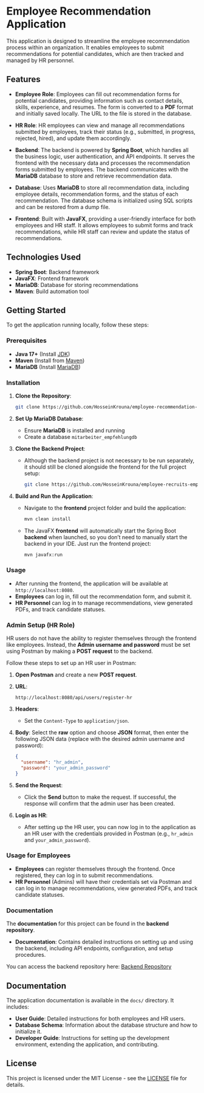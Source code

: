 
# Employee Recommendation Application

This application is designed to streamline the employee recommendation process within an organization. It enables employees to submit recommendations for potential candidates, which are then tracked and managed by HR personnel.

## Features

- **Employee Role**: Employees can fill out recommendation forms for potential candidates, providing information such as contact details, skills, experience, and resumes. The form is converted to a **PDF** format and initially saved locally. The URL to the file is stored in the database.
  
- **HR Role**: HR employees can view and manage all recommendations submitted by employees, track their status (e.g., submitted, in progress, rejected, hired), and update them accordingly.

- **Backend**: The backend is powered by **Spring Boot**, which handles all the business logic, user authentication, and API endpoints. It serves the frontend with the necessary data and processes the recommendation forms submitted by employees. The backend communicates with the **MariaDB** database to store and retrieve recommendation data.

- **Database**: Uses **MariaDB** to store all recommendation data, including employee details, recommendation forms, and the status of each recommendation. The database schema is initialized using SQL scripts and can be restored from a dump file.

- **Frontend**: Built with **JavaFX**, providing a user-friendly interface for both employees and HR staff. It allows employees to submit forms and track recommendations, while HR staff can review and update the status of recommendations.


## Technologies Used

- **Spring Boot**: Backend framework
- **JavaFX**: Frontend framework
- **MariaDB**: Database for storing recommendations
- **Maven**: Build automation tool

## Getting Started

To get the application running locally, follow these steps:

### Prerequisites

- **Java 17+** (Install [JDK](https://adoptopenjdk.net/))
- **Maven** (Install from [Maven](https://maven.apache.org/))
- **MariaDB** (Install [MariaDB](https://mariadb.org/download/))

### Installation

1. **Clone the Repository**:
   ```bash
   git clone https://github.com/HosseinKrouna/employee-recommendation-fx.git
   ```

2. **Set Up MariaDB Database**:
   - Ensure **MariaDB** is installed and running
   - Create a database `mitarbeiter_empfehlungdb`

3. **Clone the Backend Project**:
   - Although the backend project is not necessary to be run separately, it should still be cloned alongside the frontend for the full project setup:
     ```bash
     git clone https://github.com/HosseinKrouna/employee-recruits-employees.git
     ```

4. **Build and Run the Application**:
   - Navigate to the **frontend** project folder and build the application:
     ```bash
     mvn clean install
     ```
   - The JavaFX **frontend** will automatically start the Spring Boot **backend** when launched, so you don’t need to manually start the backend in your IDE. Just run the frontend project:
     ```bash
     mvn javafx:run
     ```

### Usage

- After running the frontend, the application will be available at `http://localhost:8080`.
- **Employees** can log in, fill out the recommendation form, and submit it.
- **HR Personnel** can log in to manage recommendations, view generated PDFs, and track candidate statuses.


### Admin Setup (HR Role)

HR users do not have the ability to register themselves through the frontend like employees. Instead, the **Admin username and password** must be set using Postman by making a **POST request** to the backend.

Follow these steps to set up an HR user in Postman:

1. **Open Postman** and create a new **POST request**.
2. **URL**: 
   ```
   http://localhost:8080/api/users/register-hr
   ```
3. **Headers**:
   - Set the `Content-Type` to `application/json`.

4. **Body**:
   Select the **raw** option and choose **JSON** format, then enter the following JSON data (replace with the desired admin username and password):

   ```json
   {
     "username": "hr_admin",
     "password": "your_admin_password"
   }
   ```

5. **Send the Request**: 
   - Click the **Send** button to make the request. If successful, the response will confirm that the admin user has been created.

6. **Login as HR**:
   - After setting up the HR user, you can now log in to the application as an HR user with the credentials provided in Postman (e.g., `hr_admin` and `your_admin_password`).

### Usage for Employees

- **Employees** can register themselves through the frontend. Once registered, they can log in to submit recommendations.
- **HR Personnel** (Admins) will have their credentials set via Postman and can log in to manage recommendations, view generated PDFs, and track candidate statuses.

### Documentation

The **documentation** for this project can be found in the **backend repository**.

- **Documentation**: Contains detailed instructions on setting up and using the backend, including API endpoints, configuration, and setup procedures.


You can access the backend repository here: [Backend Repository](https://github.com/HosseinKrouna/employee-recruits-employees)


## Documentation

The application documentation is available in the `docs/` directory. It includes:

- **User Guide**: Detailed instructions for both employees and HR users.
- **Database Schema**: Information about the database structure and how to initialize it.
- **Developer Guide**: Instructions for setting up the development environment, extending the application, and contributing.


## License

This project is licensed under the MIT License - see the [LICENSE](LICENSE) file for details.

